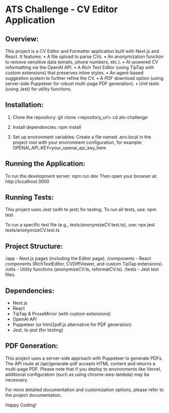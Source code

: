 ATS Challenge - CV Editor Application
=======================================

Overview:
---------
This project is a CV Editor and Formatter application built with Next.js and React.
It features:
  • A file upload to parse CVs.
  • An anonymization function to remove sensitive data (emails, phone numbers, etc.).
  • AI-powered CV reformatting via the OpenAI API.
  • A Rich Text Editor (using TipTap with custom extensions) that preserves inline styles.
  • An agent-based suggestion system to further refine the CV.
  • A PDF download option (using server-side Puppeteer for robust multi-page PDF generation).
  • Unit tests (using Jest) for utility functions.

Installation:
-------------
1. Clone the repository:
     git clone <repository_url>
     cd ats-challenge

2. Install dependencies:
     npm install

3. Set up environment variables:
   Create a file named .env.local in the project root with your environment configuration, for example:
     OPENAI_API_KEY=your_openai_api_key_here

Running the Application:
-------------------------
To run the development server:
     npm run dev
Then open your browser at:
     http://localhost:3000

Running Tests:
--------------
This project uses Jest (with ts-jest) for testing.
To run all tests, use:
     npm test

To run a specific test file (e.g., tests/anonymizeCV.test.ts), use:
     npx jest tests/anonymizeCV.test.ts

Project Structure:
------------------
  /app           - Next.js pages (including the Editor page).
  /components    - React components (RichTextEditor, CVDiffViewer, and custom TipTap extensions).
  /utils         - Utility functions (anonymizeCV.ts, reformatCV.ts).
  /tests         - Jest test files.

Dependencies:
-------------
  - Next.js
  - React
  - TipTap & ProseMirror (with custom extensions)
  - OpenAI API
  - Puppeteer (or html2pdf.js alternative for PDF generation)
  - Jest, ts-jest (for testing)

PDF Generation:
---------------
This project uses a server-side approach with Puppeteer to generate PDFs.
The API route at /api/generate-pdf accepts HTML content and returns a multi-page PDF.
Please note that if you deploy to environments like Vercel, additional configuration (such as using chrome-aws-lambda)
may be necessary.

For more detailed documentation and customization options, please refer to the project documentation.

Happy Coding!
